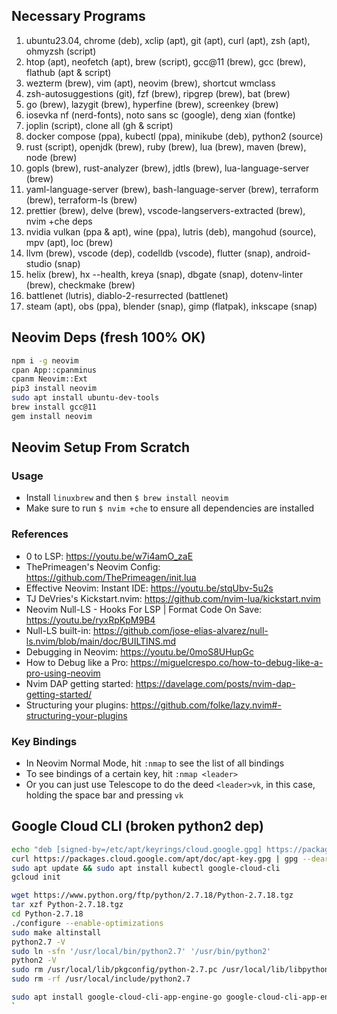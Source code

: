 ## Necessary Programs

1. ubuntu23.04, chrome (deb), xclip (apt), git (apt), curl (apt), zsh (apt), ohmyzsh (script)
2. htop (apt), neofetch (apt), brew (script), gcc@11 (brew), gcc (brew), flathub (apt & script)
3. wezterm (brew), vim (apt), neovim (brew), shortcut wmclass
4. zsh-autosuggestions (git), fzf (brew), ripgrep (brew), bat (brew)
5. go (brew), lazygit (brew), hyperfine (brew), screenkey (brew)
6. iosevka nf (nerd-fonts), noto sans sc (google), deng xian (fontke)
7. joplin (script), clone all (gh & script)
8. docker compose (ppa), kubectl (ppa), minikube (deb), python2 (source)
9. rust (script), openjdk (brew), ruby (brew), lua (brew), maven (brew), node (brew)
10. gopls (brew), rust-analyzer (brew), jdtls (brew), lua-language-server (brew)
11. yaml-language-server (brew), bash-language-server (brew), terraform (brew), terraform-ls (brew)
12. prettier (brew), delve (brew), vscode-langservers-extracted (brew), nvim +che deps
13. nvidia vulkan (ppa & apt), wine (ppa), lutris (deb), mangohud (source), mpv (apt), loc (brew)
14. llvm (brew), vscode (dep), codelldb (vscode), flutter (snap), android-studio (snap)
15. helix (brew), hx --health, kreya (snap), dbgate (snap), dotenv-linter (brew), checkmake (brew)
16. battlenet (lutris), diablo-2-resurrected (battlenet)
17. steam (apt), obs (ppa), blender (snap), gimp (flatpak), inkscape (snap)

## Neovim Deps (fresh 100% OK)

```bash
npm i -g neovim
cpan App::cpanminus
cpanm Neovim::Ext
pip3 install neovim
sudo apt install ubuntu-dev-tools
brew install gcc@11
gem install neovim
```

## Neovim Setup From Scratch

### Usage

- Install `linuxbrew` and then `$ brew install neovim`
- Make sure to run `$ nvim +che` to ensure all dependencies are
  installed

### References

- 0 to LSP: <https://youtu.be/w7i4amO_zaE>
- ThePrimeagen's Neovim Config: <https://github.com/ThePrimeagen/init.lua>
- Effective Neovim: Instant IDE: <https://youtu.be/stqUbv-5u2s>
- TJ DeVries's Kickstart.nvim: <https://github.com/nvim-lua/kickstart.nvim>
- Neovim Null-LS - Hooks For LSP | Format Code On Save:
  <https://youtu.be/ryxRpKpM9B4>
- Null-LS built-in:
  <https://github.com/jose-elias-alvarez/null-ls.nvim/blob/main/doc/BUILTINS.md>
- Debugging in Neovim: <https://youtu.be/0moS8UHupGc>
- How to Debug like a Pro: <https://miguelcrespo.co/how-to-debug-like-a-pro-using-neovim>
- Nvim DAP getting started: <https://davelage.com/posts/nvim-dap-getting-started/>
- Structuring your plugins: <https://github.com/folke/lazy.nvim#-structuring-your-plugins>

### Key Bindings

- In Neovim Normal Mode, hit `:nmap` to see the list of all bindings
- To see bindings of a certain key, hit `:nmap <leader>`
- Or you can just use Telescope to do the deed `<leader>vk`, in this case, holding the space bar and pressing `vk`

## Google Cloud CLI (broken python2 dep)

```bash
echo "deb [signed-by=/etc/apt/keyrings/cloud.google.gpg] https://packages.cloud.google.com/apt cloud-sdk main" | sudo tee -a /etc/apt/sources.list.d/google-cloud-sdk.list
curl https://packages.cloud.google.com/apt/doc/apt-key.gpg | gpg --dearmor | sudo tee /etc/apt/keyrings/cloud.google.gpg > /dev/null
sudo apt update && sudo apt install kubectl google-cloud-cli
gcloud init

wget https://www.python.org/ftp/python/2.7.18/Python-2.7.18.tgz
tar xzf Python-2.7.18.tgz
cd Python-2.7.18
./configure --enable-optimizations
sudo make altinstall
python2.7 -V
sudo ln -sfn '/usr/local/bin/python2.7' '/usr/bin/python2'
python2 -V
sudo rm /usr/local/lib/pkgconfig/python-2.7.pc /usr/local/lib/libpython2.7.a
sudo rm -rf /usr/local/include/python2.7

sudo apt install google-cloud-cli-app-engine-go google-cloud-cli-app-engine-grpc google-cloud-cli-cloud-build-local google-cloud-cli-firestore-emulator google-cloud-cli-minikube google-cloud-cli-tests
`
```
